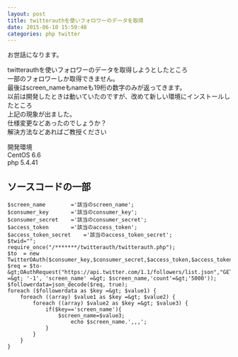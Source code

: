 ```yaml
---
layout: post
title: twitterauthを使いフォロワーのデータを取得
date: 2015-06-10 15:59:48
categories: php twitter
---
```

<p>お世話になります。</p>

<p>twitterauthを使いフォロワーのデータを取得しようとしたところ<br>
一部のフォロワーしか取得できません。<br>
最後はscreen_nameもnameも19桁の数字のみが返ってきます。<br>
以前は開発したときは動いていたのですが、改めて新しい環境にインストールしたところ<br>
上記の現象が出ました。<br>
仕様変更などあったのでしょうか？<br>
解決方法などあればご教授ください</p>

<p>開発環境<br>
CentOS 6.6<br>
php 5.4.41</p>

<h2>ソースコードの一部</h2>

```
$screen_name        ='該当のscreen_name';
$consumer_key       ='該当のconsumer_key';
$consumer_secret    ='該当のconsumer_secret';
$access_token       ='該当のaccess_token';
$access_token_secret    ='該当のaccess_token_secret';
$twid="";
require_once("/*******/twitterauth/twitterauth.php");
$to  = new TwitterOAuth($consumer_key,$consumer_secret,$access_token,$access_token_secret);
$req = $to-&gt;OAuthRequest("https://api.twitter.com/1.1/followers/list.json","GET",array('cursor' =&gt; '-1', 'screen_name' =&gt; $screen_name,'count'=&gt;'5000'));
$followerdata=json_decode($req, true);
foreach ($followerdata as $key =&gt; $value1) {
    foreach ((array) $value1 as $key =&gt; $value2) {
        foreach ((array) $value2 as $key =&gt; $value3) {
            if($key=='screen_name'){
                $screen_name=$value3;
                    echo $screen_name.',,,';
            }
        }
    }
}
```

